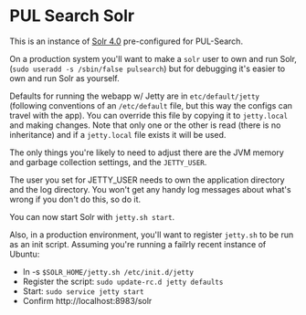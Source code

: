 PUL Search Solr
===============
This is an instance of [Solr 4.0][solr] pre-configured for PUL-Search. 

On a production system you'll want to make a `solr` user to own and run Solr, (`sudo useradd -s /sbin/false pulsearch`) but for debugging it's easier to own and run Solr as yourself.

Defaults for running the webapp w/ Jetty are in `etc/default/jetty` (following conventions of an `/etc/default` file, but this way the configs can travel with the app). You can override this file by copying it to `jetty.local` and making changes. Note that only one or the other is read (there is no inheritance) and if a `jetty.local` file exists it will be used.

The only things you're likely to need to adjust there are the JVM memory and garbage collection settings, and the `JETTY_USER`.

The user you set for JETTY_USER needs to own the application directory and the log directory. You won't get any handy log messages about what's wrong if you don't do this, so do it.

You can now start Solr with `jetty.sh start`.

Also, in a production environment, you'll want to register `jetty.sh` to be run as an init script. Assuming you're running a failrly recent instance of Ubuntu:
 * ln -s `$SOLR_HOME/jetty.sh /etc/init.d/jetty`
 * Register the script: `sudo update-rc.d jetty defaults`
 * Start: `sudo service jetty start`
 * Confirm http://localhost:8983/solr

 [solr]: <http://lucene.apache.org/solr> "Solr"
